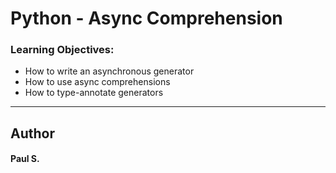# Python - Async Comprehension

### Learning Objectives:
*    How to write an asynchronous generator
*    How to use async comprehensions
*    How to type-annotate generators

--- 
## Author 
#### Paul S.